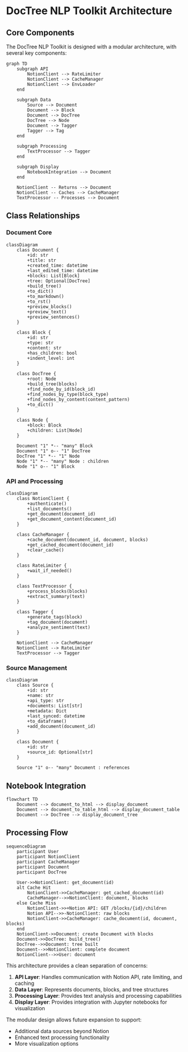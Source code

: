 # DocTree NLP Toolkit Architecture

## Core Components

The DocTree NLP Toolkit is designed with a modular architecture, with several key components:

```mermaid
graph TD
    subgraph API
        NotionClient --> RateLimiter
        NotionClient --> CacheManager
        NotionClient --> EnvLoader
    end
    
    subgraph Data
        Source --> Document
        Document --> Block
        Document --> DocTree
        DocTree --> Node
        Document --> Tagger
        Tagger --> Tag
    end
    
    subgraph Processing
        TextProcessor --> Tagger
    end
    
    subgraph Display
        NotebookIntegration --> Document
    end
    
    NotionClient -- Returns --> Document
    NotionClient -- Caches --> CacheManager
    TextProcessor -- Processes --> Document
```

## Class Relationships

### Document Core

```mermaid
classDiagram
    class Document {
        +id: str
        +title: str
        +created_time: datetime
        +last_edited_time: datetime
        +blocks: List[Block]
        +tree: Optional[DocTree]
        +build_tree()
        +to_dict()
        +to_markdown()
        +to_rst()
        +preview_blocks()
        +preview_text()
        +preview_sentences()
    }
    
    class Block {
        +id: str
        +type: str
        +content: str
        +has_children: bool
        +indent_level: int
    }
    
    class DocTree {
        +root: Node
        +build_tree(blocks)
        +find_node_by_id(block_id)
        +find_nodes_by_type(block_type)
        +find_nodes_by_content(content_pattern)
        +to_dict()
    }
    
    class Node {
        +block: Block
        +children: List[Node]
    }
    
    Document "1" *-- "many" Block
    Document "1" o-- "1" DocTree
    DocTree "1" *-- "1" Node
    Node "1" *-- "many" Node : children
    Node "1" o-- "1" Block
```

### API and Processing

```mermaid
classDiagram
    class NotionClient {
        +authenticate()
        +list_documents()
        +get_document(document_id)
        +get_document_content(document_id)
    }
    
    class CacheManager {
        +cache_document(document_id, document, blocks)
        +get_cached_document(document_id)
        +clear_cache()
    }
    
    class RateLimiter {
        +wait_if_needed()
    }
    
    class TextProcessor {
        +process_blocks(blocks)
        +extract_summary(text)
    }
    
    class Tagger {
        +generate_tags(block)
        +tag_document(document)
        +analyze_sentiment(text)
    }
    
    NotionClient --> CacheManager
    NotionClient --> RateLimiter
    TextProcessor --> Tagger
```

### Source Management

```mermaid
classDiagram
    class Source {
        +id: str
        +name: str
        +api_type: str
        +documents: List[str]
        +metadata: Dict
        +last_synced: datetime
        +to_dataframe()
        +add_document(document_id)
    }
    
    class Document {
        +id: str
        +source_id: Optional[str]
    }
    
    Source "1" o-- "many" Document : references
```

## Notebook Integration

```mermaid
flowchart TD
    Document --> document_to_html --> display_document
    Document --> document_to_table_html --> display_document_table
    Document --> DocTree --> display_document_tree
```

## Processing Flow

```mermaid
sequenceDiagram
    participant User
    participant NotionClient
    participant CacheManager
    participant Document
    participant DocTree
    
    User->>NotionClient: get_document(id)
    alt Cache Hit
        NotionClient->>CacheManager: get_cached_document(id)
        CacheManager-->>NotionClient: document, blocks
    else Cache Miss
        NotionClient->>+Notion API: GET /blocks/{id}/children
        Notion API-->>-NotionClient: raw blocks
        NotionClient->>CacheManager: cache_document(id, document, blocks)
    end
    NotionClient->>Document: create Document with blocks
    Document->>DocTree: build_tree()
    DocTree-->>Document: tree built
    Document-->>NotionClient: complete document
    NotionClient-->>User: document
```

This architecture provides a clean separation of concerns:

1. **API Layer**: Handles communication with Notion API, rate limiting, and caching
2. **Data Layer**: Represents documents, blocks, and tree structures 
3. **Processing Layer**: Provides text analysis and processing capabilities
4. **Display Layer**: Provides integration with Jupyter notebooks for visualization

The modular design allows future expansion to support:
- Additional data sources beyond Notion
- Enhanced text processing functionality 
- More visualization options